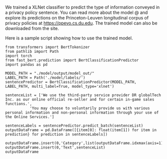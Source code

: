 We trained a XLNet classifier to predict the type of information conveyed in a privacy policy sentence. You can read more about the model @ and explore its predictions on the Princeton-Leuven longitudinal corpus of privacy policies at https://ppevo.cs.du.edu. The trained model can also be downloaded from the site. 

Here is a sample script showing how to use the trained model.

```
from transformers import BertTokenizer
from pathlib import Path
import torch
from fast_bert.prediction import BertClassificationPredictor
import pandas as pd

MODEL_PATH = "./model/output/model_out/"
LABEL_PATH = Path('./model/labels/')
sentencePredictor = BertClassificationPredictor(MODEL_PATH, LABEL_PATH, multi_label=True, model_type='xlnet')

sentenceList = ['We use the third-party service provider DR globalTech Inc. as our online official re-seller and for certain in-game sales functions.',
           'You may choose to voluntarily provide us with various personal information and non-personal information through your use of the Online Services.']
           
sentenceLabels = sentencePredictor.predict_batch(sentenceList)
outputDataFrame = pd.DataFrame([{item[0]: float(item[1]) for item in prediction} for prediction in sentenceLabels])

outputDataFrame.insert(0,'Category',list(outputDataFrame.idxmax(axis=1)))
outputDataFrame.insert(0,'Text',sentenceList)
outputDataFrame
```
